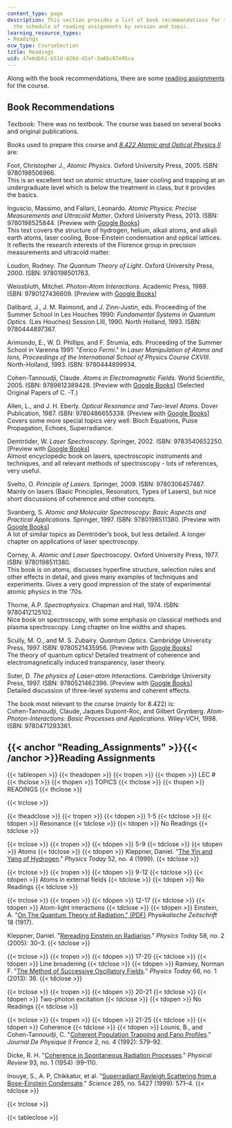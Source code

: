 ```yaml
---
content_type: page
description: This section provides a list of book recommendations for the course and
  the schedule of reading assignments by session and topic.
learning_resource_types:
- Readings
ocw_type: CourseSection
title: Readings
uid: 47e6db51-b51d-d28d-d2af-3a65c87e95ca
---
```


Along with the book recommendations, there are some [reading assignments](#Reading_Assignments) for the course.

Book Recommendations
--------------------

Textbook: There was no textbook. The course was based on several books and original publications.

Books used to prepare this course and [_8.422 Atomic and Optical Physics II_](/courses/8-422-atomic-and-optical-physics-ii-spring-2013) are:

Foot, Christopher J., _Atomic Physics_. Oxford University Press, 2005. ISBN: 9780198506966.  
This is an excellent text on atomic structure, laser cooling and trapping at an undergraduate level which is below the treatment in class, but it provides the basics.

Inguscio, Massimo, and Fallani, Leonardo. _Atomic Physics: Precise Measurements and Ultracold Matter_. Oxford University Press, 2013. ISBN: 9780198525844. \[Preview with [Google Books](http://books.google.com/books?id=pTmaAAAAQBAJ&printsec=frontcover&dq=Photon)\]  
This text covers the structure of hydrogen, helium, alkali atoms, and alkali earth atoms, laser cooling, Bose-Einstein condensation and optical lattices. It reflects the research interests of the Florence group in precision measurements and ultracold matter.

Loudon, Rodney. _The Quantum Theory of Light_. Oxford University Press, 2000. ISBN: 9780198501763.

Weissbluth, Mitchel. _Photon-Atom Interactions_. Academic Press, 1989. ISBN: 9780127436609. \[Preview with [Google Books](http://books.google.com/books?id=7kP9iYEEu4EC&printsec=frontcover#v=onepage&q&f=false)\]

Dalibard, J., J. M. Raimond, and J. Zinn-Justin, eds. Proceeding of the Summer School in Les Houches 1990: _Fundamental Systems in Quantum Optics_. (Les Houches) Session LIII, 1990. North Holland, 1993. ISBN: 9780444897367.

Arimondo, E., W. D. Phillips, and F. Strumia, eds. Proceeding of the Summer School in Varenna 1991: "_Enrico Fermi_." In _Laser Manipulation of Atoms and Ions, Proceedings of the International School of Physics Course CXVIII_. North-Holland, 1993. ISBN: 9780444899934.

Cohen-Tannoudji, Claude. _Atoms in Electromagnetic Fields_. World Scientific, 2005. ISBN: 9789812389428. \[Preview with [Google Books](http://books.google.com/books?id=MeDAUv91U1kC&printsec=frontcover&d)\] (Selected Original Papers of C. -T.)

Allen, L., and J. H. Eberly. _Optical Resonance and Two-level Atoms_. Dover Publication, 1987. ISBN: 9780486655338. \[Preview with [Google Books](http://books.google.com/books?id=1q0ae-XNmWwC&printsec=frontcover)\]  
Covers some more special topics very well: Bloch Equations, Pulse Propagation, Echoes, Superradiance.

Demtröder, W. _Laser Spectroscopy_. Springer, 2002. ISBN: 9783540652250. \[Preview with [Google Books](http://books.google.com/books?id=dNx1OLgn1xcC&printsec=frontcover)\]  
Almost encyclopedic book on lasers, spectroscopic instruments and techniques, and all relevant methods of spectroscopy - lots of references, very useful.

Svelto, O. _Principle of Lasers_. Springer, 2009. ISBN: 9780306457487.  
Mainly on lasers (Basic Principles, Resonators, Types of Lasers), but nice short discussions of coherence and other concepts.

Svanberg, S. _Atomic and Molecular Spectroscopy: Basic Aspects and Practical Applications_. Springer, 1997. ISBN: 9780198511380. \[Preview with [Google Books](http://books.google.com/books?id=4uLdXjnKGKwC&printsec=frontcover&dq=Photon)\]  
A lot of similar topics as Demtröder’s book, but less detailed. A longer chapter on applications of laser spectroscopy.

Corney, A. _Atomic and Laser Spectroscopy_. Oxford University Press, 1977. ISBN: 9780198511380.  
This book is on atoms, discusses hyperfine structure, selection rules and other effects in detail, and gives many examples of techniques and experiments. Gives a very good impression of the state of experimental atomic physics in the ‘70s.

Thorne, A.P. _Spectrophysics_. Chapman and Hall, 1974. ISBN: 9780412125102.  
Nice book on spectroscopy, with some emphasis on classical methods and plasma spectroscopy. Long chapter on line widths and shapes.

Scully, M. O., and M. S. Zubairy. _Quantum Optics_. Cambridge University Press, 1997. ISBN: 9780521435956. \[Preview with [Google Books](http://books.google.com/books?id=20ISsQCKKmQC&printsec=frontcover)\]  
The theory of quantum optics! Detailed treatment of coherence and electromagnetically induced transparency, laser theory.

Suter, D. _The physics of Laser-atom Interactions_. Cambridge University Press, 1997. ISBN: 9780521462396. \[Preview with [Google Books](http://books.google.com/books?id=ZS5KHaF2FAYC&printsec=frontcover)\]  
Detailed discussion of three-level systems and coherent effects.

The book most relevant to the course (mainly for 8.422) is:  
Cohen-Tannoudji, Claude, Jaques Dupont-Roc, and Gilbert Grynberg. _Atom-Photon-Interactions: Basic Processes and Applications_. Wiley-VCH, 1998. ISBN: 9780471293361.

{{< anchor "Reading_Assignments" >}}{{< /anchor >}}Reading Assignments
----------------------------------------------------------------------

{{< tableopen >}}
{{< theadopen >}}
{{< tropen >}}
{{< thopen >}}
LEC #
{{< thclose >}}
{{< thopen >}}
TOPICS
{{< thclose >}}
{{< thopen >}}
READINGS
{{< thclose >}}

{{< trclose >}}

{{< theadclose >}}
{{< tropen >}}
{{< tdopen >}}
1-5
{{< tdclose >}}
{{< tdopen >}}
Resonance
{{< tdclose >}}
{{< tdopen >}}
No Readings
{{< tdclose >}}

{{< trclose >}}
{{< tropen >}}
{{< tdopen >}}
5-9
{{< tdclose >}}
{{< tdopen >}}
Atoms
{{< tdclose >}}
{{< tdopen >}}
Kleppner, Daniel. "[The Yin and Yang of Hydrogen](http://dx.doi.org/10.1063/1.882619)." _Physics Today_ 52, no. 4 (1999).
{{< tdclose >}}

{{< trclose >}}
{{< tropen >}}
{{< tdopen >}}
9-12
{{< tdclose >}}
{{< tdopen >}}
Atoms in external fields
{{< tdclose >}}
{{< tdopen >}}
No Readings
{{< tdclose >}}

{{< trclose >}}
{{< tropen >}}
{{< tdopen >}}
12-17
{{< tdclose >}}
{{< tdopen >}}
Atom-light interactions
{{< tdclose >}}
{{< tdopen >}}
Einstein, A. "[On The Quantum Theory of Radiation." (PDF)](http://web.ihep.su/dbserv/compas/src/einstein17/eng.pdf) _Physikalische Zeitschrift_ 18 (1917).  
  
Kleppner, Daniel. "[Rereading Einstein on Radiarion](http://dx.doi.org/10.1063/1.1897520 )." _Physics Today_ 58, no. 2 (2005): 30–3.
{{< tdclose >}}

{{< trclose >}}
{{< tropen >}}
{{< tdopen >}}
17-20
{{< tdclose >}}
{{< tdopen >}}
Line broadening
{{< tdclose >}}
{{< tdopen >}}
Ramsey, Norman F. "[The Method of Successive Oscillatory Fields](http://dx.doi.org/10.1063/PT.3.1857)." _Physics Today_ 66, no. 1 (2013): 36.
{{< tdclose >}}

{{< trclose >}}
{{< tropen >}}
{{< tdopen >}}
20-21
{{< tdclose >}}
{{< tdopen >}}
Two-photon excitation
{{< tdclose >}}
{{< tdopen >}}
No Readings
{{< tdclose >}}

{{< trclose >}}
{{< tropen >}}
{{< tdopen >}}
21-25
{{< tdclose >}}
{{< tdopen >}}
Coherence
{{< tdclose >}}
{{< tdopen >}}
Lounis, B., and Cohen-Tannoudji, C. "[Coherent Population Trapping and Fano Profiles](http://dx.doi.org/10.1051/jp2:1992153)." _Journal De Physique II France_ 2, no. 4 (1992): 579–92.  
  
Dicke, R. H. "[Coherence in Spontaneous Radiation Processes](http://dx.doi.org/10.1103/PhysRev.93.99)." _Physical Review_ 93, no. 1 (1954) :99–110.  
  
Inouye, S., A. P, Chikkatur, et al. "[Superradiant Rayleigh Scattering from a Bose-Einstein Condensate](http://dx.doi.org/10.1126/science.285.5427.571)." _Science_ 285, no. 5427 (1999): 571–4.
{{< tdclose >}}

{{< trclose >}}

{{< tableclose >}}